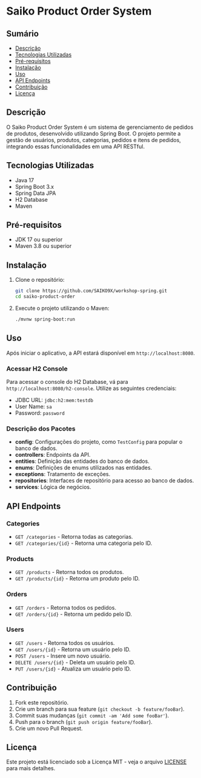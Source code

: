 # Saiko Product Order System

## Sumário

- [Descrição](#descrição)
- [Tecnologias Utilizadas](#tecnologias-utilizadas)
- [Pré-requisitos](#pré-requisitos)
- [Instalação](#instalação)
- [Uso](#uso)
- [API Endpoints](#api-endpoints)
- [Contribuição](#contribuição)
- [Licença](#licença)

## Descrição

O Saiko Product Order System é um sistema de gerenciamento de pedidos de produtos, desenvolvido utilizando Spring Boot.
O projeto permite a gestão de usuários, produtos, categorias, pedidos e itens de pedidos, integrando essas
funcionalidades em uma API RESTful.

## Tecnologias Utilizadas

- Java 17
- Spring Boot 3.x
- Spring Data JPA
- H2 Database
- Maven

## Pré-requisitos

- JDK 17 ou superior
- Maven 3.8 ou superior

## Instalação

1. Clone o repositório:
    ```sh
    git clone https://github.com/SAIKO9X/workshop-spring.git
    cd saiko-product-order
    ```

2. Execute o projeto utilizando o Maven:
    ```sh
    ./mvnw spring-boot:run
    ```

## Uso

Após iniciar o aplicativo, a API estará disponível em `http://localhost:8080`.

### Acessar H2 Console

Para acessar o console do H2 Database, vá para `http://localhost:8080/h2-console`. Utilize as seguintes credenciais:

- JDBC URL: `jdbc:h2:mem:testdb`
- User Name: `sa`
- Password: `password`

### Descrição dos Pacotes

- **config**: Configurações do projeto, como `TestConfig` para popular o banco de dados.
- **controllers**: Endpoints da API.
- **entities**: Definição das entidades do banco de dados.
- **enums**: Definições de enums utilizados nas entidades.
- **exceptions**: Tratamento de exceções.
- **repositories**: Interfaces de repositório para acesso ao banco de dados.
- **services**: Lógica de negócios.

## API Endpoints

### Categories

- `GET /categories` - Retorna todas as categorias.
- `GET /categories/{id}` - Retorna uma categoria pelo ID.

### Products

- `GET /products` - Retorna todos os produtos.
- `GET /products/{id}` - Retorna um produto pelo ID.

### Orders

- `GET /orders` - Retorna todos os pedidos.
- `GET /orders/{id}` - Retorna um pedido pelo ID.

### Users

- `GET /users` - Retorna todos os usuários.
- `GET /users/{id}` - Retorna um usuário pelo ID.
- `POST /users` - Insere um novo usuário.
- `DELETE /users/{id}` - Deleta um usuário pelo ID.
- `PUT /users/{id}` - Atualiza um usuário pelo ID.

## Contribuição

1. Fork este repositório.
2. Crie um branch para sua feature (`git checkout -b feature/fooBar`).
3. Commit suas mudanças (`git commit -am 'Add some fooBar'`).
4. Push para o branch (`git push origin feature/fooBar`).
5. Crie um novo Pull Request.

## Licença

Este projeto está licenciado sob a Licença MIT - veja o arquivo [LICENSE](LICENSE) para mais detalhes.


